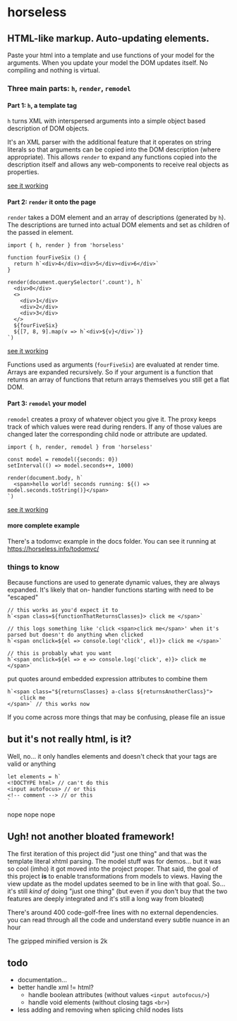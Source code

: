 # horseless

## HTML-like markup. Auto-updating elements.
Paste your html into a template and use functions of your model for the arguments. When you update your model the DOM updates itself. No compiling and nothing is virtual.

### Three main parts: `h`, `render`, `remodel`

#### Part 1: `h`, a template tag

`h` turns XML with interspersed arguments into a simple object based description of DOM objects. 

It's an XML parser with the additional feature that it operates on string literals so that arguments can be copied into the DOM description (where appropriate). This allows `render` to expand any functions copied into the description itself and allows any web-components to receive real objects as properties.

[see it working](https://horseless.info/h/)

#### Part 2: `render` it onto the page

`render` takes a DOM element and an array of descriptions (generated by `h`). The descriptions are turned into actual DOM elements and set as children of the passed in element. 

```
import { h, render } from 'horseless'

function fourFiveSix () {
  return h`<div>4</div><div>5</div><div>6</div>`
}

render(document.querySelector('.count'), h`
  <div>0</div>
  <>
    <div>1</div>
    <div>2</div>
    <div>3</div>
  </>
  ${fourFiveSix}
  ${[7, 8, 9].map(v => h`<div>${v}</div>`)}
`)
```
[see it working](https://horseless.info/render/)

Functions used as arguments (`fourFiveSix`) are evaluated at render time. Arrays are expanded recursively. So if your argument is a function that returns an array of functions that return arrays themselves you still get a flat DOM.

#### Part 3: `remodel` your model

`remodel` creates a proxy of whatever object you give it. The proxy keeps track of which values were read during renders. If any of those values are changed later the corresponding child node or attribute are updated.

```
import { h, render, remodel } from 'horseless'

const model = remodel({seconds: 0})
setInterval(() => model.seconds++, 1000)

render(document.body, h`
  <span>hello world! seconds running: ${() => model.seconds.toString()}</span>
`)
```
[see it working](https://horseless.info/remodel/)


#### more complete example
There's a todomvc example in the docs folder. You can see it running at https://horseless.info/todomvc/

### things to know
Because functions are used to generate dynamic values, they are always expanded. It's likely that on- handler functions  starting with need to be "escaped"
```
// this works as you'd expect it to
h`<span class=${functionThatReturnsClasses}> click me </span>`

// this logs something like 'click <span>click me</span>' when it's parsed but doesn't do anything when clicked
h`<span onclick=${el => console.log('click', el)}> click me </span>`

// this is probably what you want
h`<span onclick=${el => e => console.log('click', e)}> click me </span>`
```

put quotes around embedded expression attributes to combine them
```
h`<span class="${returnsClasses} a-class ${returnsAnotherClass}">
    click me
</span>` // this works now
```

If you come across more things that may be confusing, please file an issue

## but it's not really html, is it?
Well, no... it only handles elements and doesn't check that your tags are valid or anything
```
let elements = h`
<!DOCTYPE html> // can't do this
<input autofocus> // or this
<!-- comment --> // or this
`
```
nope nope nope

## Ugh! not another bloated framework!
The first iteration of this project did "just one thing" and that was the template literal xhtml parsing. The model stuff was for demos... but it was so cool (imho) it got moved into the project proper. That said, the goal of this project **is** to enable transformations from models to views. Having the view update as the model updates seemed to be in line with that goal. So... it's still *kind of* doing "just one thing" (but even if you don't buy that the two features are deeply integrated and it's still a long way from bloated)

There's around 400 code-golf-free lines with no external dependencies. you can read through all the code and understand every subtle nuance in an hour

The gzipped minified version is 2k

## todo
* documentation...
* better handle xml != html?
  * handle boolean attributes (without values `<input autofocus/>`)
  * handle void elements (without closing tags `<br>`)
* less adding and removing when splicing child nodes lists
